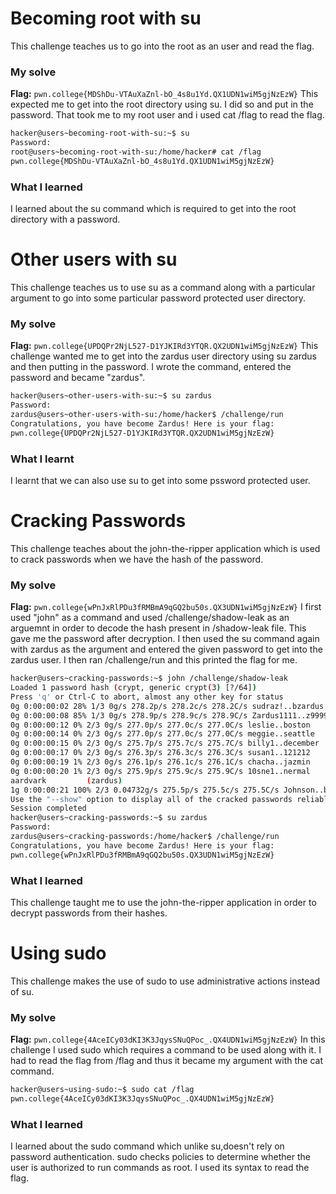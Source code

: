 # Becoming root with su
This challenge teaches us to go into the root as an user and read the flag.
### My solve
**Flag:** `pwn.college{MDShDu-VTAuXaZnl-bO_4s8u1Yd.QX1UDN1wiM5gjNzEzW}`
This expected me to get into the root directory using su. I did so and put in the password. That took me to my root user and i used cat /flag to read the flag.

```bash
hacker@users~becoming-root-with-su:~$ su
Password:
root@users~becoming-root-with-su:/home/hacker# cat /flag
pwn.college{MDShDu-VTAuXaZnl-bO_4s8u1Yd.QX1UDN1wiM5gjNzEzW}
```
### What I learned
I learned about the su command which is required to get into the root directory with a password.

# Other users with su
This challenge teaches us to use su as a command along with a particular argument to go into some particular password protected user directory.
### My solve
**Flag:** `pwn.college{UPDQPr2NjL527-D1YJKIRd3YTQR.QX2UDN1wiM5gjNzEzW}`
This challenge wanted me to get into the zardus user directory using su zardus and then putting in the password. I wrote the command, entered the password and became "zardus".
```bash
hacker@users~other-users-with-su:~$ su zardus
Password:
zardus@users~other-users-with-su:/home/hacker$ /challenge/run
Congratulations, you have become Zardus! Here is your flag:
pwn.college{UPDQPr2NjL527-D1YJKIRd3YTQR.QX2UDN1wiM5gjNzEzW}
```
### What I learnt
I learnt that we can also use su to get into some pssword protected user.

# Cracking Passwords
This challenge teaches about the john-the-ripper application which is used to crack passwords when we have the hash of the password.
### My solve
**Flag:** `pwn.college{wPnJxRlPDu3fRMBmA9qGQ2bu50s.QX3UDN1wiM5gjNzEzW}`
I first used "john" as a command and used /challenge/shadow-leak as an arguemnt in order to decode the hash present in /shadow-leak file.
This gave me the password after decryption.
I then used the su command again with zardus as the argument and entered the given password to get into the zardus user. I then ran /challenge/run and this printed the flag for me.
```bash
hacker@users~cracking-passwords:~$ john /challenge/shadow-leak
Loaded 1 password hash (crypt, generic crypt(3) [?/64])
Press 'q' or Ctrl-C to abort, almost any other key for status
0g 0:00:00:02 28% 1/3 0g/s 278.2p/s 278.2c/s 278.2C/s sudraz!..bzardus
0g 0:00:00:08 85% 1/3 0g/s 278.9p/s 278.9c/s 278.9C/s Zardus1111..z99999123456
0g 0:00:00:12 0% 2/3 0g/s 277.0p/s 277.0c/s 277.0C/s leslie..boston
0g 0:00:00:14 0% 2/3 0g/s 277.0p/s 277.0c/s 277.0C/s meggie..seattle
0g 0:00:00:15 0% 2/3 0g/s 275.7p/s 275.7c/s 275.7C/s billy1..december
0g 0:00:00:17 0% 2/3 0g/s 276.3p/s 276.3c/s 276.3C/s susan1..121212
0g 0:00:00:19 1% 2/3 0g/s 276.1p/s 276.1c/s 276.1C/s chacha..jazmin
0g 0:00:00:20 1% 2/3 0g/s 275.9p/s 275.9c/s 275.9C/s 10sne1..nermal
aardvark         (zardus)
1g 0:00:00:21 100% 2/3 0.04732g/s 275.5p/s 275.5c/s 275.5C/s Johnson..buzz
Use the "--show" option to display all of the cracked passwords reliably
Session completed
hacker@users~cracking-passwords:~$ su zardus
Password:
zardus@users~cracking-passwords:/home/hacker$ /challenge/run
Congratulations, you have become Zardus! Here is your flag:
pwn.college{wPnJxRlPDu3fRMBmA9qGQ2bu50s.QX3UDN1wiM5gjNzEzW}
```
### What I learned
This challenge taught me to use the john-the-ripper application in order to decrypt passwords from their hashes.

# Using sudo
This challenge makes the use of sudo to use administrative actions instead of su.
### My solve
**Flag:** `pwn.college{4AceICy03dKI3K3JqysSNuQPoc_.QX4UDN1wiM5gjNzEzW}`
In this challenge I used sudo which requires a command to be used along with it. I had to read the flag from /flag and thus it became my argument with the cat command.
```bash
hacker@users~using-sudo:~$ sudo cat /flag
pwn.college{4AceICy03dKI3K3JqysSNuQPoc_.QX4UDN1wiM5gjNzEzW}
```
### What I learned
I learned about the sudo command which unlike su,doesn't rely on password authentication. sudo checks policies to determine whether the user is authorized to run commands as root. I used its syntax to read the flag.
